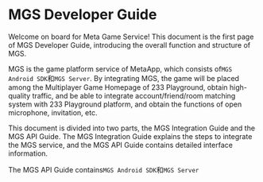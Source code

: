 # MGS Developer Guide

Welcome on board for Meta Game Service! This document is the first page of MGS Developer Guide, introducing the overall function and structure of MGS.

MGS is the game platform service of MetaApp, which consists of`MGS Android SDK`和`MGS Server`. By integrating MGS, the game will be placed among the Multiplayer Game Homepage of 233 Playground, obtain high-quality traffic, and be able to integrate account/friend/room matching system with 233 Playground platform, and obtain the functions of open microphone, invitation, etc.

This document is divided into two parts, the MGS Integration Guide and the MGS API Guide. The MGS Integration Guide explains the steps to integrate the MGS service, and the MGS API Guide contains detailed interface information.

The MGS API Guide contains`MGS Android SDK`和`MGS Server`